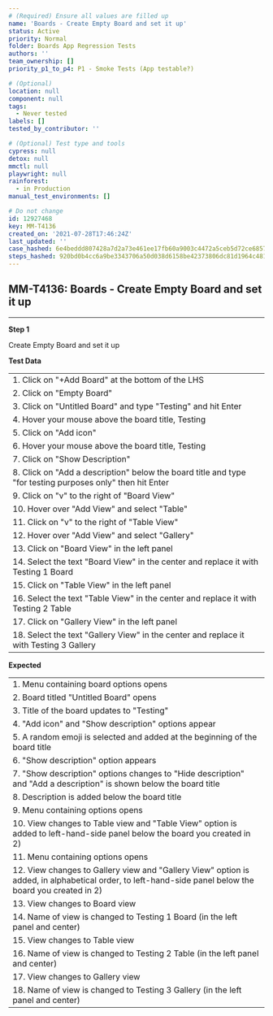 ```yaml
---
# (Required) Ensure all values are filled up
name: 'Boards - Create Empty Board and set it up'
status: Active
priority: Normal
folder: Boards App Regression Tests
authors: ''
team_ownership: []
priority_p1_to_p4: P1 - Smoke Tests (App testable?)

# (Optional)
location: null
component: null
tags:
  - Never tested
labels: []
tested_by_contributor: ''

# (Optional) Test type and tools
cypress: null
detox: null
mmctl: null
playwright: null
rainforest:
  - in Production
manual_test_environments: []

# Do not change
id: 12927468
key: MM-T4136
created_on: '2021-07-28T17:46:24Z'
last_updated: ''
case_hashed: 6e4beddd807428a7d2a73e461ee17fb60a9003c4472a5ceb5d72ce6857aeed01e53147b83fea959ffa693da298a08acd
steps_hashed: 920bd0b4cc6a9be3343706a50d038d6158be42373806dc81d1964c481bfc0a04af0fbb1483f9cb4a6826754dc3eb859c
---
```


<!-- (Auto-generated) Based on frontmatter's "key" and "name" -->

## MM-T4136: Boards - Create Empty Board and set it up

---

**Step 1**

Create Empty Board and set it up

**Test Data**

|                                                                                                           |
| --------------------------------------------------------------------------------------------------------- |
| 1. Click on "+Add Board" at the bottom of the LHS                                                         |
| 2. Click on "Empty Board"                                                                                 |
| 3. Click on "Untitled Board" and type "Testing" and hit Enter                                             |
| 4. Hover your mouse above the board title, Testing                                                        |
| 5. Click on "Add icon"                                                                                    |
| 6. Hover your mouse above the board title, Testing                                                        |
| 7. Click on "Show Description"                                                                            |
| 8. Click on "Add a description" below the board title and type "for testing purposes only" then hit Enter |
| 9. Click on "v" to the right of "Board View"                                                              |
| 10. Hover over "Add View" and select "Table"                                                              |
| 11. Click on "v" to the right of "Table View"                                                             |
| 12. Hover over "Add View" and select "Gallery"                                                            |
| 13. Click on "Board View" in the left panel                                                               |
| 14. Select the text "Board View" in the center and replace it with Testing 1 Board                        |
| 15. Click on "Table View" in the left panel                                                               |
| 16. Select the text "Table View" in the center and replace it with Testing 2 Table                        |
| 17. Click on "Gallery View" in the left panel                                                             |
| 18. Select the text "Gallery View" in the center and replace it with Testing 3 Gallery                    |

**Expected**

|                                                                                                                                                       |
| ----------------------------------------------------------------------------------------------------------------------------------------------------- |
| 1. Menu containing board options opens                                                                                                                |
| 2. Board titled "Untitled Board" opens                                                                                                                |
| 3. Title of the board updates to "Testing"                                                                                                            |
| 4. "Add icon" and "Show description" options appear                                                                                                   |
| 5. A random emoji is selected and added at the beginning of the board title                                                                           |
| 6. "Show description" option appears                                                                                                                  |
| 7. "Show description" options changes to "Hide description" and "Add a description" is shown below the board title                                    |
| 8. Description is added below the board title                                                                                                         |
| 9. Menu containing options opens                                                                                                                      |
| 10. View changes to Table view and "Table View" option is added to left-hand-side panel below the board you created in 2)                             |
| 11. Menu containing options opens                                                                                                                     |
| 12. View changes to Gallery view and "Gallery View" option is added, in alphabetical order, to left-hand-side panel below the board you created in 2) |
| 13. View changes to Board view                                                                                                                        |
| 14. Name of view is changed to Testing 1 Board (in the left panel and center)                                                                         |
| 15. View changes to Table view                                                                                                                        |
| 16. Name of view is changed to Testing 2 Table (in the left panel and center)                                                                         |
| 17. View changes to Gallery view                                                                                                                      |
| 18. Name of view is changed to Testing 3 Gallery (in the left panel and center)                                                                       |
